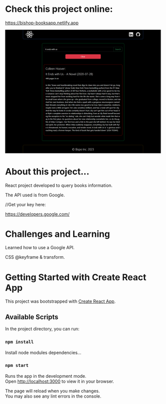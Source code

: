 # Check this project online:
  https://bishop-booksapp.netlify.app

![all-text](https://github.com/bispo-daniel/React_BooksApp/blob/master/src/Images/Screen.png)

# About this project...
  React project developed to query books information. 
  
  The API used is from Google.

  //Get your key here:

  https://developers.google.com/

# Challenges and Learning
  Learned how to use a Google API.
  
  CSS @keyframe & transform.

# Getting Started with Create React App

This project was bootstrapped with [Create React App](https://github.com/facebook/create-react-app).

## Available Scripts

In the project directory, you can run:

### `npm install`

Install node modules dependencies...

### `npm start`

Runs the app in the development mode.\
Open [http://localhost:3000](http://localhost:3000) to view it in your browser.

The page will reload when you make changes.\
You may also see any lint errors in the console.